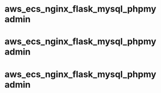 # aws_ecs_nginx_flask_mysql_phpmyadmin
# aws_ecs_nginx_flask_mysql_phpmyadmin
# aws_ecs_nginx_flask_mysql_phpmyadmin
